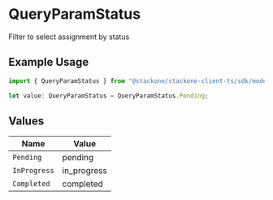 # QueryParamStatus

Filter to select assignment by status

## Example Usage

```typescript
import { QueryParamStatus } from "@stackone/stackone-client-ts/sdk/models/operations";

let value: QueryParamStatus = QueryParamStatus.Pending;
```

## Values

| Name         | Value        |
| ------------ | ------------ |
| `Pending`    | pending      |
| `InProgress` | in_progress  |
| `Completed`  | completed    |